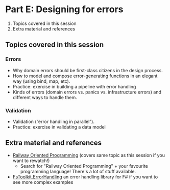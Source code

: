 # Part E: Designing for errors

1. Topics covered in this session
2. Extra material and references

## Topics covered in this session

### Errors

* Why domain errors should be first-class citizens in the design process.
* How to model and compose error-generating functions in an elegant way (using bind, map, etc).
* Practice: exercise in building a pipeline with error handling
* Kinds of errors (domain errors vs. panics vs. infrastructure errors) and different ways to handle them.

### Validation

* Validation (“error handling in parallel”).
* Practice: exercise in validating a data model

## Extra material and references

* [Railway Oriented Programming](https://www.youtube.com/watch?v=fYo3LN9Vf_M) (covers same topic as this session if you want to rewatch!)
  * Search for "Railway Oriented Programming" + your favourite programming language! There's a lot of stuff available.
* [FsToolkit.ErrorHandling](https://github.com/demystifyfp/FsToolkit.ErrorHandling) an error handling library for F# if you want to see more complex examples